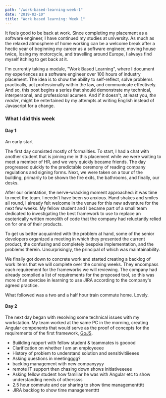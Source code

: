 ```yaml
---
path: "/work-based-learning-week-1"
date: "2019-02-10"
title: "Work based learning: Week 1"
---
```

It feels good to be back at work. Since completing my placement as a software engineer, I have continued my studies at university. As much as the relaxed atmosphere of home working can be a welcome break after a hectic year of beginning my career as a software engineer, moving house twice, losing my motorcycle, and travelling around Europe, I always find myself itching to get back at it.

I'm currently taking a module, "Work Based Learning", where I document my experiences as a software engineer over 100 hours of industry placement. The idea is to show the ability to self-reflect, solve problems practically, act professionally within the law, and communicate effectively. And so, this post begins a series that should demonstrate my technical, interpersonal, and professional acumen. And if it doesn't, at least you, _the reader_, might be entertained by my attempts at writing English instead of Javascript for a change.

### What I did this week

#### Day 1
An early start 

The first day consisted mostly of formalities. To start, I had a chat with another student that is joining me in this placement while we were waiting to meet a member of HR, and we very quickly became friends. The day progressed quickly to the predictable ceremony of reading company regulations and signing forms. Next, we were taken on a tour of the building, primarily to be shown the fire exits, the bathrooms, and finally, our desks.

After our orientation, the nerve-wracking moment approached: it was time to meet the team. I needn't have been so anxious. Hand shakes and smiles all round, I already felt welcome in the venue for this new adventure for the next few weeks. My fellow student and I became part of a small team dedicated to investigating the best framework to use to replace an esoterically written monolith of code that the company had reluctantly relied on for one of their products.

To get us better acquainted with the problem at hand, some of the senior developers organized a meeting in which they presented the current product, the confusing and completely bespoke implementation, and the problems therein. Unsurprisingly, the principal of which was maintainability.

We finally got down to concrete work and started creating a backlog of work items that we will complete over the coming weeks. They encompass each requirement for the frameworks we will reviewing. The company had already compiled a list of requirements for the proposed tool, so this was more of an exercise in learning to use JIRA according to the company's agreed practice.

What followed was a two and a half hour train commute home. Lovely.

#### Day 2
The next day began with resolving some technical issues with my workstation. My team worked at the same PC in the morning, creating Angular components that would serve as the proof of concepts for the requirements of the first framework, [GoJS](https://gojs.net).

- Buiilding rapport with fellow student & teammates is gooood
- Clarification on whether I am an employeeee
- History of problem to understand solution and sensitivitiiieees
- Asking questions in meetingggg?
- backlog management with new companyyyy
- remote IT support then chasing down shows initiativeeeee 
- Asking fellow student how familiar he was with Angular etc to show understanding needs of otherssss
- 2.5 hour commute and car sharing to show time managementtttt
- JIRA backlog to show time managementttt
